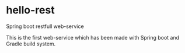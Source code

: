 # hello-rest
Spring boot restfull web-service

This is the first web-service which has been made with Spring boot and Gradle build system.
